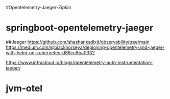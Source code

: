 #Opentelemetry-Jaeger-Zipkin
# springboot-opentelemetry-jaeger
##Jaeger 
https://github.com/shashanksdixit/observability/tree/main
https://medium.com/@blackhorseya/deploying-opentelemetry-and-jaeger-with-helm-on-kubernetes-d86cc8ba0332

https://www.infracloud.io/blogs/opentelemetry-auto-instrumentation-jaeger/
# jvm-otel

